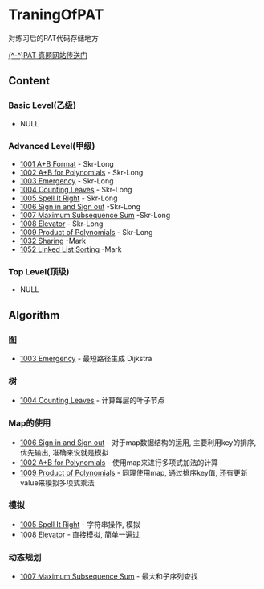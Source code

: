 # TraningOfPAT
对练习后的PAT代码存储地方

[(^-^)PAT 真题网站传送门](https://www.patest.cn/practice)

## Content

### Basic Level(乙级)

- NULL

### Advanced Level(甲级)

- [1001 A+B Format](./code/1001.md) - Skr-Long
- [1002 A+B for Polynomials](./code/1002.md) - Skr-Long
- [1003 Emergency](./code/1003.md) - Skr-Long
- [1004 Counting Leaves](./code/1004.md) - Skr-Long
- [1005 Spell It Right](./code/1005.md) - Skr-Long
- [1006 Sign in and Sign out](./code/1006.md) -Skr-Long
- [1007 Maximum Subsequence Sum](./code/1007.md) -Skr-Long
- [1008 Elevator](./code/1008.md) - Skr-Long
- [1009 Product of Polynomials](./code/1009.md) - Skr-Long
- [1032 Sharing](./code2/PAT_A1032.md) -Mark
- [1052 Linked List Sorting](./code2/PAT_A1052.md) -Mark

### Top Level(顶级)

- NULL

## Algorithm

### 图

- [1003 Emergency](./code/1003.md) - 最短路径生成 Dijkstra

### 树

- [1004 Counting Leaves](./code/1004.md) - 计算每层的叶子节点

### Map的使用

- [1006 Sign in and Sign out](./code/1006.md) - 对于map数据结构的运用, 主要利用key的排序,优先输出, 准确来说就是模拟
- [1002 A+B for Polynomials](./code/1002.md) - 使用map来进行多项式加法的计算
- [1009 Product of Polynomials](./code/1009.md) - 同理使用map, 通过排序key值, 还有更新value来模拟多项式乘法

### 模拟

- [1005 Spell It Right](./code/1005.md) - 字符串操作, 模拟
- [1008 Elevator](./code/1008.md) - 直接模拟, 简单一遍过

### 动态规划

- [1007 Maximum Subsequence Sum](./code/1007.md) - 最大和子序列查找

